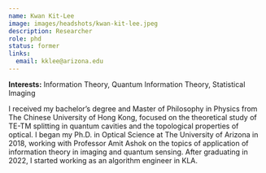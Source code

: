 ```yaml
---
name: Kwan Kit-Lee
image: images/headshots/kwan-kit-lee.jpeg
description: Researcher
role: phd
status: former
links:
  email: kklee@arizona.edu
---
```

**Interests:** Information Theory, Quantum Information Theory, Statistical Imaging

I received my bachelor’s degree and Master of Philosophy in Physics from The Chinese University of Hong Kong, focused on the theoretical study of TE-TM splitting in quantum cavities and the topological properties of optical. I began my Ph.D. in Optical Science at The University of Arizona in 2018, working with Professor Amit Ashok on the topics of application of information theory in imaging and quantum sensing. After graduating in 2022, I started working as an algorithm engineer in KLA.

